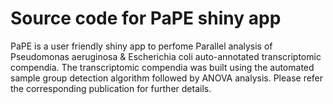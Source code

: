 # Source code for PaPE shiny app
PaPE is a user friendly shiny app to perfome Parallel analysis of Pseudomonas aeruginosa & Escherichia coli auto-annotated 
transcriptomic compendia. The transcriptomic compendia was built using the automated sample group detection algorithm followed by ANOVA
analysis. Please refer the corresponding publication for further details.  
